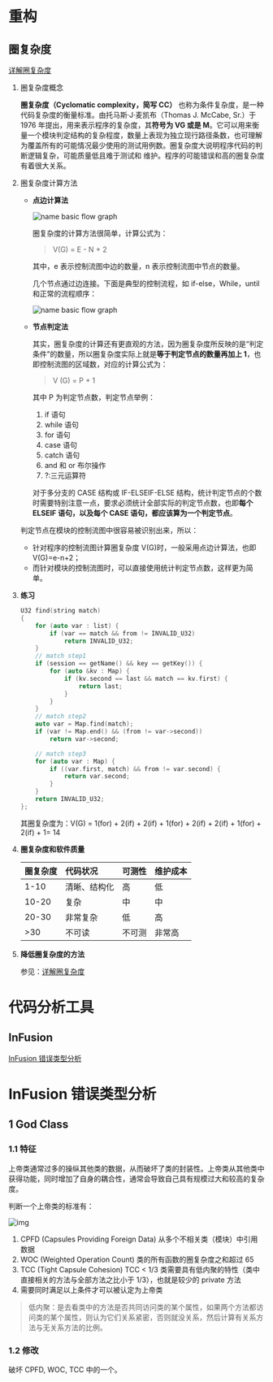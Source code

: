 # 重构

## 圈复杂度

[详解圈复杂度](https://kaelzhang81.github.io/2017/06/18/%E8%AF%A6%E8%A7%A3%E5%9C%88%E5%A4%8D%E6%9D%82%E5%BA%A6/)

1. 圈复杂度概念

   **圈复杂度（Cyclomatic complexity，简写 CC）** 也称为条件复杂度，是一种代码复杂度的衡量标准。由托马斯·J·麦凯布（Thomas J. McCabe, Sr.）于 1976 年提出，用来表示程序的复杂度，其**符号为 VG 或是 M**。它可以用来衡量一个模块判定结构的复杂程度，数量上表现为独立现行路径条数，也可理解为覆盖所有的可能情况最少使用的测试用例数。圈复杂度大说明程序代码的判断逻辑复杂，可能质量低且难于测试和 维护。程序的可能错误和高的圈复杂度有着很大关系。

2. 圈复杂度计算方法

   - **点边计算法**

     ![name basic flow graph](https://kaelzhang81.github.io/img/in-post/cyclomatic-complexity/%E7%82%B9%E8%BE%B9%E8%AE%A1%E7%AE%97%E6%B3%95.jpg)

     圈复杂度的计算方法很简单，计算公式为：

     > V(G) = E - N + 2

     其中，e 表示控制流图中边的数量，n 表示控制流图中节点的数量。

     几个节点通过边连接。下面是典型的控制流程，如 if-else，While，until 和正常的流程顺序：

     ![name basic flow graph](https://kaelzhang81.github.io/img/in-post/cyclomatic-complexity/%E5%9F%BA%E7%A1%80%E9%80%BB%E8%BE%91.png)

   - **节点判定法**

     其实，圈复杂度的计算还有更直观的方法，因为圈复杂度所反映的是“判定条件”的数量，所以圈复杂度实际上就是**等于判定节点的数量再加上 1**，也即控制流图的区域数，对应的计算公式为：

     > V (G) = P + 1

     其中 P 为判定节点数，判定节点举例：

     1. if 语句
     2. while 语句
     3. for 语句
     4. case 语句
     5. catch 语句
     6. and 和 or 布尔操作
     7. ?:三元运算符

     对于多分支的 CASE 结构或 IF-ELSEIF-ELSE 结构，统计判定节点的个数时需要特别注意一点，要求必须统计全部实际的判定节点数，也即**每个 ELSEIF 语句，以及每个 CASE 语句，都应该算为一个判定节点**。

   判定节点在模块的控制流图中很容易被识别出来，所以：

   - 针对程序的控制流图计算圈复杂度 V(G)时，一般采用点边计算法，也即 V(G)=e-n+2；
   - 而针对模块的控制流图时，可以直接使用统计判定节点数，这样更为简单。

3. **练习**

   ```cpp
   U32 find(string match)
   {
       for (auto var : list) {
           if (var == match && from != INVALID_U32)
               return INVALID_U32;
       }
       // match step1
       if (session == getName() && key == getKey()) {
           for (auto &kv : Map) {
               if (kv.second == last && match == kv.first) {
                   return last;
               }
           }
       }
       // match step2
       auto var = Map.find(match);
       if (var != Map.end() && (from != var->second))
           return var->second;

       // match step3
       for (auto var : Map) {
           if ((var.first, match) && from != var.second) {
               return var.second;
           }
       }
       return INVALID_U32;
   };
   ```

   其圈复杂度为：V(G) = 1(for) + 2(if) + 2(if) + 1(for) + 2(if) + 2(if) + 1(for) + 2(if) + 1= 14

4. **圈复杂度和软件质量**

   | 圈复杂度 | 代码状况     | 可测性 | 维护成本 |
   | :------- | :----------- | :----- | :------- |
   | 1-10     | 清晰、结构化 | 高     | 低       |
   | 10-20    | 复杂         | 中     | 中       |
   | 20-30    | 非常复杂     | 低     | 高       |
   | >30      | 不可读       | 不可测 | 非常高   |

5. **降低圈复杂度的方法**

   参见：[详解圈复杂度](https://kaelzhang81.github.io/2017/06/18/%E8%AF%A6%E8%A7%A3%E5%9C%88%E5%A4%8D%E6%9D%82%E5%BA%A6/)

# 代码分析工具

## InFusion

[InFusion 错误类型分析](https://www.cnblogs.com/jiyuqi/p/3492575.html)

# InFusion 错误类型分析

## 1 God Class

### 1.1 特征

上帝类通常过多的操纵其他类的数据，从而破坏了类的封装性。上帝类从其他类中获得功能，同时增加了自身的耦合性，通常会导致自己具有规模过大和较高的复杂度。

判断一个上帝类的标准有：

![img](https://images0.cnblogs.com/blog/531894/201312/26154509-728f45cf46fb4d389fcbe76b00dba471.png)

1. CPFD (Capsules Providing Foreign Data) 从多个不相关类（模块）中引用数据
2. WOC (Weighted Operation Count) 类的所有函数的圈复杂度之和超过 65
3. TCC (Tight Capsule Cohesion) TCC < 1/3 类需要具有低内聚的特性（类中直接相关的方法与全部方法之比小于 1/3），也就是较少的 private 方法
4. 需要同时满足以上条件才可以被认定为上帝类

> 低内聚：是去看类中的方法是否共同访问类的某个属性，如果两个方法都访问类的某个属性，则认为它们关系紧密，否则就没关系，然后计算有关系方法与无关系方法的比例。

### 1.2 修改

破坏 CPFD, WOC, TCC 中的一个。

